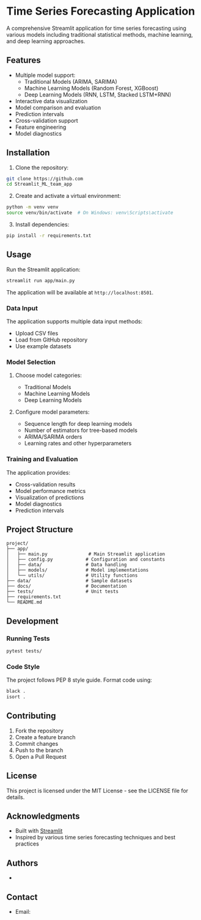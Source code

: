 # Time Series Forecasting Application

A comprehensive Streamlit application for time series forecasting using various models including traditional statistical methods, machine learning, and deep learning approaches.

## Features

- Multiple model support:
  - Traditional Models (ARIMA, SARIMA)
  - Machine Learning Models (Random Forest, XGBoost)
  - Deep Learning Models (RNN, LSTM, Stacked LSTM+RNN)
- Interactive data visualization
- Model comparison and evaluation
- Prediction intervals
- Cross-validation support
- Feature engineering
- Model diagnostics

## Installation

1. Clone the repository:
```bash
git clone https://github.com
cd Streamlit_ML_team_app
```

2. Create and activate a virtual environment:
```bash
python -m venv venv
source venv/bin/activate  # On Windows: venv\Scripts\activate
```

3. Install dependencies:
```bash
pip install -r requirements.txt
```

## Usage

Run the Streamlit application:
```bash
streamlit run app/main.py
```

The application will be available at `http://localhost:8501`.

### Data Input

The application supports multiple data input methods:
- Upload CSV files
- Load from GitHub repository
- Use example datasets

### Model Selection

1. Choose model categories:
   - Traditional Models
   - Machine Learning Models
   - Deep Learning Models

2. Configure model parameters:
   - Sequence length for deep learning models
   - Number of estimators for tree-based models
   - ARIMA/SARIMA orders
   - Learning rates and other hyperparameters

### Training and Evaluation

The application provides:
- Cross-validation results
- Model performance metrics
- Visualization of predictions
- Model diagnostics
- Prediction intervals

## Project Structure

```
project/
├── app/
│   ├── main.py               # Main Streamlit application
│   ├── config.py            # Configuration and constants
│   ├── data/                # Data handling
│   ├── models/              # Model implementations
│   └── utils/               # Utility functions
├── data/                    # Sample datasets
├── docs/                    # Documentation
├── tests/                   # Unit tests
├── requirements.txt
└── README.md
```

## Development

### Running Tests
```bash
pytest tests/
```

### Code Style
The project follows PEP 8 style guide. Format code using:
```bash
black .
isort .
```

## Contributing

1. Fork the repository
2. Create a feature branch
3. Commit changes
4. Push to the branch
5. Open a Pull Request

## License

This project is licensed under the MIT License - see the LICENSE file for details.

## Acknowledgments

- Built with [Streamlit](https://streamlit.io/)
- Inspired by various time series forecasting techniques and best practices

## Authors

- 

## Contact

- Email: